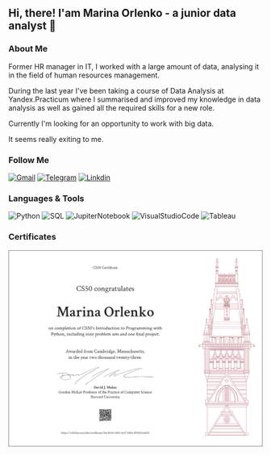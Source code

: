 ## Hi, there! I'am Marina Orlenko - a junior data analyst 👋

### About Me

Former HR manager in IT, I worked with a large amount of data, analysing it in the field of human resources management.

During the last year I've been taking a course of Data Analysis at Yandex.Practicum where I summarised and improved my knowledge in data analysis as well as gained all the required skills for a new role.

Currently I'm looking for an opportunity to work with big data.

It seems really exiting to me.

### Follow Me 
[![Gmail](https://img.shields.io/badge/-mail-69b5cc?style=for-the-badge&logo=Gmail)](mailto:marina.a.orlenko@gmail.com)
[![Telegram](https://img.shields.io/badge/-Telegram-69b5cc?style=for-the-badge&logo=Telegram)](https://t.me/lma82)
[![Linkdin](https://img.shields.io/badge/-Linkedin-69b5cc?style=for-the-badge&logo=Linkedin)](https://www.linkedin.com/in/marina-orlenko-8572261/)

### Languages & Tools 
![Python](https://img.shields.io/badge/-Python-69b5cc?style=for-the-badge&logo=python)
![SQL](https://img.shields.io/badge/-PostgreSQL-69b5cc?style=for-the-badge&logo=postgreSQL)
![JupiterNotebook](https://img.shields.io/badge/-Jupyter-69b5cc?style=for-the-badge&logo=jupyter)
![VisualStudioCode](https://img.shields.io/badge/-VisualStudioCode-69b5cc?style=for-the-badge&logo=VisualStudioCode)
![Tableau](https://img.shields.io/badge/-Tableau-69b5cc?style=for-the-badge&logo=tableau)

### Certificates
![Certificate](https://github.com/Lima82/Lima82/blob/Practicum/CS50P_certificate.png)
